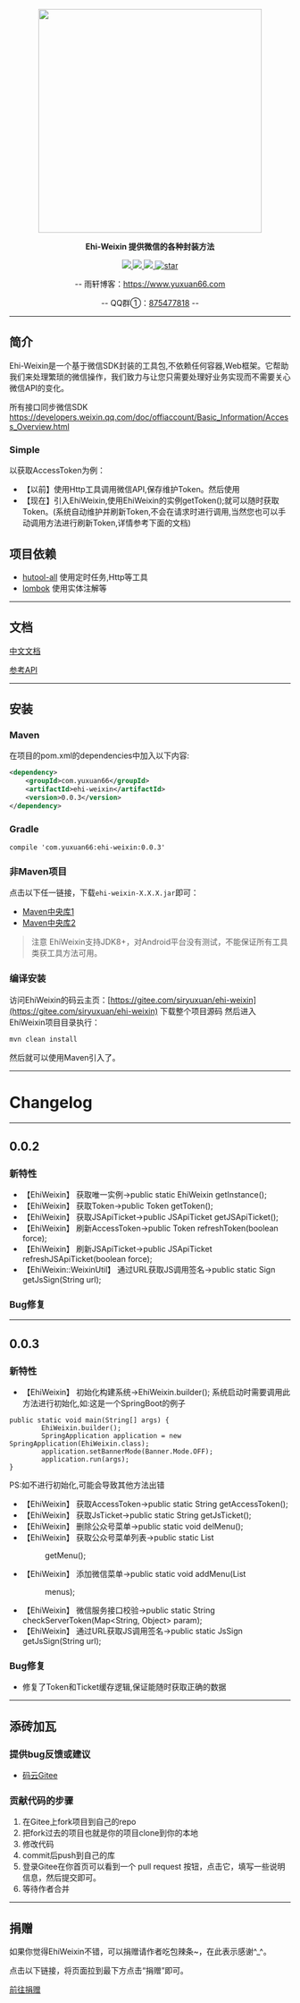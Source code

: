<p align="center">
	<a href="https://www.yuxuan66.com/"><img src="https://images.gitee.com/uploads/images/2019/0710/133735_aa0b0098_461804.png" width="400"></a>
</p>
<p align="center">
	<strong>Ehi-Weixin 提供微信的各种封装方法</strong>
</p>
<p align="center">
	<a target="_blank" href="https://search.maven.org/search?q=g%3a%22com.yuxuan66%22+AND+a%3a%22ehi-weixin%22">
		<img src="https://img.shields.io/maven-central/v/com.yuxuan66/ehi-weixin.svg?label=Maven%20Central" ></img>
	</a>
	<a target="_blank" href="https://www.apache.org/licenses/LICENSE-2.0.html">
		<img src="https://img.shields.io/:license-apache-blue.svg" ></img>
	</a>
	<a target="_blank" href="https://www.oracle.com/technetwork/java/javase/downloads/index.html">
		<img src="https://img.shields.io/badge/JDK-1.8+-green.svg" ></img>
	</a>
	<a target="_blank" href='https://gitee.com/siryuxuan/ehi-weixin/stargazers'><img src='https://gitee.com/siryuxuan/ehi-weixin/badge/star.svg?theme=dark' alt='star'></img></a>

</p>
<p align="center">
	-- 雨轩博客：<a target="_blank" href="https://www.yuxuan66.com">https://www.yuxuan66.com</a>
</p>
<p align="center">
	-- QQ群①：<a target="_blank" href="https://jq.qq.com/?_wv=1027&k=5aDSNM1">875477818</a> --
</p>

-------------------------------------------------------------------------------

## 简介
Ehi-Weixin是一个基于微信SDK封装的工具包,不依赖任何容器,Web框架。它帮助我们来处理繁琐的微信操作，我们致力与让您只需要处理好业务实现而不需要关心微信API的变化。

所有接口同步微信SDK https://developers.weixin.qq.com/doc/offiaccount/Basic_Information/Access_Overview.html

### Simple

以获取AccessToken为例：

- 【以前】使用Http工具调用微信API,保存维护Token。然后使用
- 【现在】引入EhiWeixin,使用EhiWeixin的实例getToken();就可以随时获取Token。(系统自动维护并刷新Token,不会在请求时进行调用,当然您也可以手动调用方法进行刷新Token,详情参考下面的文档)

## 项目依赖

- [hutool-all](https://gitee.com/loolly/hutool) 使用定时任务,Http等工具
- [lombok](https://projectlombok.org/) 使用实体注解等



-------------------------------------------------------------------------------

## 文档 

[中文文档](http://doc.ehi.weixin.yuxuan66.com)

[参考API](https://docs.yuxuan66.com/ehi/weixin/)

-------------------------------------------------------------------------------

## 安装

### Maven
在项目的pom.xml的dependencies中加入以下内容:

```xml
<dependency>
    <groupId>com.yuxuan66</groupId>
    <artifactId>ehi-weixin</artifactId>
    <version>0.0.3</version>
</dependency>
```

### Gradle
```
compile 'com.yuxuan66:ehi-weixin:0.0.3'
```

### 非Maven项目

点击以下任一链接，下载`ehi-weixin-X.X.X.jar`即可：

- [Maven中央库1](https://repo1.maven.org/maven2/com/yuxuan66/ehi-weixin/0.0.3/)
- [Maven中央库2](http://repo2.maven.org/maven2/com/yuxuan66/ehi-weixin/0.0.3/)

> 注意
> EhiWeixin支持JDK8+，对Android平台没有测试，不能保证所有工具类获工具方法可用。

### 编译安装

访问EhiWeixin的码云主页：[https://gitee.com/siryuxuan/ehi-weixin](https://gitee.com/siryuxuan/ehi-weixin) 下载整个项目源码 然后进入EhiWeixin项目目录执行：

```sh
mvn clean install
```

然后就可以使用Maven引入了。

-------------------------------------------------------------------------------


# Changelog

-------------------------------------------------------------------------------------------------------------

## 0.0.2

### 新特性
* 【EhiWeixin】      获取唯一实例->public static EhiWeixin getInstance();
* 【EhiWeixin】      获取Token->public Token getToken();
* 【EhiWeixin】      获取JSApiTicket->public JSApiTicket getJSApiTicket();
* 【EhiWeixin】      刷新AccessToken->public Token refreshToken(boolean force);
* 【EhiWeixin】      刷新JSApiTicket->public JSApiTicket refreshJSApiTicket(boolean force);
* 【EhiWeixin::WeixinUtil】      通过URL获取JS调用签名->public static Sign getJsSign(String url);      

### Bug修复

-------------------------------------------------------------------------------------------------------------

## 0.0.3

### 新特性
* 【EhiWeixin】      初始化构建系统->EhiWeixin.builder();
系统启动时需要调用此方法进行初始化,如:这是一个SpringBoot的例子
```
public static void main(String[] args) {
		EhiWeixin.builder();
		SpringApplication application = new SpringApplication(EhiWeixin.class);
		application.setBannerMode(Banner.Mode.OFF);
		application.run(args);
}
```
PS:如不进行初始化,可能会导致其他方法出错
* 【EhiWeixin】      获取AccessToken->public static String getAccessToken();
* 【EhiWeixin】      获取JsTicket->public static String getJsTicket();
* 【EhiWeixin】      删除公众号菜单->public static void delMenu();
* 【EhiWeixin】      获取公众号菜单列表->public static List<Menu> getMenu();
* 【EhiWeixin】      添加微信菜单->public static void addMenu(List<Menu> menus);
* 【EhiWeixin】      微信服务接口校验->public static String checkServerToken(Map<String, Object> param);
* 【EhiWeixin】      通过URL获取JS调用签名->public static JsSign getJsSign(String url);

### Bug修复
* 修复了Token和Ticket缓存逻辑,保证能随时获取正确的数据

-------------------------------------------------------------------------------
## 添砖加瓦

### 提供bug反馈或建议

- [码云Gitee](https://gitee.com/siryuxuan/ehi-weixin/issues)


### 贡献代码的步骤

1. 在Gitee上fork项目到自己的repo
2. 把fork过去的项目也就是你的项目clone到你的本地
3. 修改代码
4. commit后push到自己的库
5. 登录Gitee在你首页可以看到一个 pull request 按钮，点击它，填写一些说明信息，然后提交即可。
6. 等待作者合并

-------------------------------------------------------------------------------

## 捐赠

如果你觉得EhiWeixin不错，可以捐赠请作者吃包辣条~，在此表示感谢^_^。

点击以下链接，将页面拉到最下方点击“捐赠”即可。

[前往捐赠](https://gitee.com/siryuxuan/ehi-weixin)